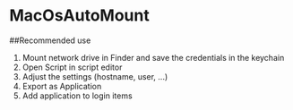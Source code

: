 MacOsAutoMount
==============

##Recommended use
1. Mount network drive in Finder and save the credentials in the keychain
1. Open Script in script editor
1. Adjust the settings (hostname, user, ...)
1. Export as Application
1. Add application to login items
